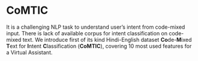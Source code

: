 # CoMTIC
It is a challenging NLP task to understand user’s intent from code-mixed input. There is lack of available corpus for intent classification on code-mixed text. We introduce first of its kind Hindi-English dataset **Co**de-**M**ixed **T**ext for **I**ntent **C**lassification (**CoMTIC**), covering 10 most used features for a Virtual Assistant.
